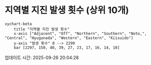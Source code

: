 # 지역별 지진 발생 횟수 (상위 10개)

```mermaid
xychart-beta
    title "지역별 지진 발생 횟수"
    x-axis ["Adjacent", "Off", "Northern", "Southern", "Noto,", "Central", "Hyuganada", "Western", "Eastern", "Kiisuido"]
    y-axis "발생 횟수" 0 --> 2299
    bar [2297, 150, 40, 39, 27, 23, 17, 16, 14, 10]
```

업데이트 시간: 2025-09-26 20:04:28
